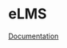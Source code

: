 eLMS
====

<a href="https://drive.google.com/file/d/0B7PffCiui3r-cC1scDhiR3V5elE/edit?usp=sharing">Documentation</a>
